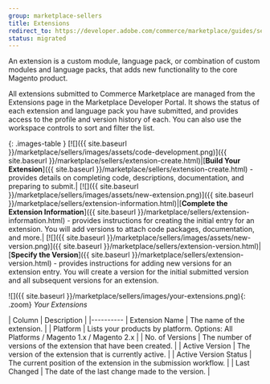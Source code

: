 ```yaml
---
group: marketplace-sellers
title: Extensions
redirect_to: https://developer.adobe.com/commerce/marketplace/guides/sellers/extensions/
status: migrated
---
```


An extension is a custom module, language pack, or combination of custom modules and language packs, that adds new functionality to the core Magento product.

All extensions submitted to Commerce Marketplace are managed from the Extensions page in the Marketplace Developer Portal. It shows the status of each extension and language pack you have submitted, and provides access to the profile and version history of each. You can also use the workspace controls to sort and filter the list.

{: .images-table }
[![]({{ site.baseurl }}/marketplace/sellers/images/assets/code-development.png)]({{ site.baseurl }}/marketplace/sellers/extension-create.html)|[**Build Your Extension**]({{ site.baseurl }}/marketplace/sellers/extension-create.html) - provides details on completing code, descriptions, documentation, and preparing to submit.|
[![]({{ site.baseurl }}/marketplace/sellers/images/assets/new-extension.png)]({{ site.baseurl }}/marketplace/sellers/extension-information.html)|[**Complete the Extension Information**]({{ site.baseurl }}/marketplace/sellers/extension-information.html) - provides instructions for creating the initial entry for an extension. You will add versions to attach code packages, documentation, and more.|
[![]({{ site.baseurl }}/marketplace/sellers/images/assets/new-version.png)]({{ site.baseurl }}/marketplace/sellers/extension-version.html)|[**Specify the Version**]({{ site.baseurl }}/marketplace/sellers/extension-version.html) - provides instructions for adding new versions for an extension entry. You will create a version for the initial submitted version and all subsequent versions for an extension.

![]({{ site.baseurl }}/marketplace/sellers/images/your-extensions.png){: .zoom}
_Your Extensions_

| Column | Description |
|----------
| Extension Name | The name of the extension. |
| Platform | Lists your products by platform. Options: All Platforms / Magento 1.x / Magento 2.x |
| No. of Versions | The number of versions of the extension that have been created. |
| Active Version | The version of the extension that is currently active. |
| Active Version Status | The current position of the extension in the submission workflow. |
| Last Changed | The date of the last change made to the version. |

<!--
  This is a style declaration so that graphics in the first column are the same size
-->
<style>
.images-table td:first-of-type {
  width: 100px;
}
</style>